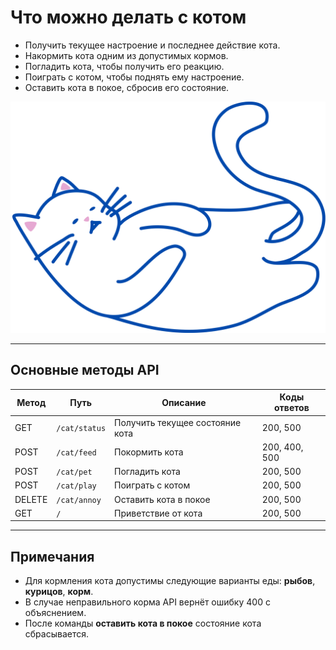 # Что можно делать с котом

- Получить текущее настроение и последнее действие кота.
- Накормить кота одним из допустимых кормов.
- Погладить кота, чтобы получить его реакцию.
- Поиграть с котом, чтобы поднять ему настроение.
- Оставить кота в покое, сбросив его состояние.


![кот-2](images/cat-2.png)


---

## Основные методы API

| Метод    | Путь          | Описание                          | Коды ответов         |
|----------|---------------|---------------------------------|----------------------|
| GET      | `/cat/status` | Получить текущее состояние кота | 200, 500             |
| POST     | `/cat/feed`   | Покормить кота                  | 200, 400, 500        |
| POST     | `/cat/pet`    | Погладить кота                  | 200, 500             |
| POST     | `/cat/play`   | Поиграть с котом                | 200, 500             |
| DELETE   | `/cat/annoy`  | Оставить кота в покое           | 200, 500             |
| GET      | `/`           | Приветствие от кота             | 200, 500             |

---

## Примечания

- Для кормления кота допустимы следующие варианты еды: **рыбов**, **курицов**, **корм**.
- В случае неправильного корма API вернёт ошибку 400 с объяснением.
- После команды **оставить кота в покое** состояние кота сбрасывается.


